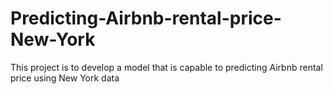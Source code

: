 # Predicting-Airbnb-rental-price-New-York
This project is to develop a model that is capable to predicting Airbnb rental price  using New York data
